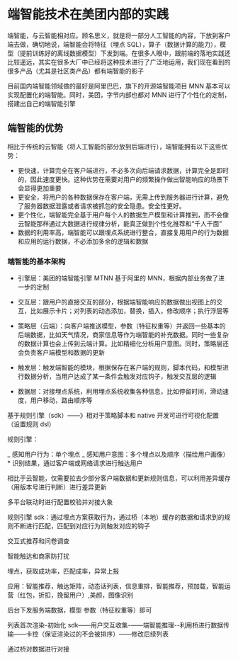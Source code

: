 # 端智能技术在美团内部的实践

端智能，与云智能相对应。顾名思义，就是将一部分人工智能的内容，下放到客户端去做，确切地说，端智能会将特征（埋点 SQL），算子（数据计算的能力），模型（提前训练好的离线数据模型）下发到端。在很多人眼中，跟前端的落地实践还比较遥远，其实在很多大厂中已经将这种技术进行了广泛地运用，我们现在看到的很多产品（尤其是社区类产品）都有端智能的影子

目前国内端智能领域做的最好是阿里巴巴，旗下的开源端智能项目 MNN 基本可以实现配置化的端智能。同时，美团，字节内部也都对 MNN 进行了个性化的定制，搭建出自己的端智能引擎

## 端智能的优势

相比于传统的云智能（将人工智能的部分放到后端进行），端智能拥有以下这些优势：

- 更快速，计算完全在客户端进行，不必多次向后端请求数据，计算完全是即时的，因此速度更快。这种优势在需要对用户的频繁操作做出智能响应的场景下会显得更加重要
- 更安全，将用户的各种数据保存在客户端，无需上传到服务器进行计算，避免了服务器数据泄露或者请求被抓包的安全隐患。安全性更好。
- 更个性化，端智能完全基于用户每个人的数据生产模型和计算推到，而不会像云智能那样通过大数据进行规律分析，能真正做到个性化推荐和“千人千面”
- 数据的利用率高，端智能可以跟埋点系统进行整合，直接复用用户的行为数据和应用的运行数据，不必添加多余的逻辑和数据

### 端智能的基本架构

- 引擎层：美团的端智能引擎 MTNN 基于阿里的 MNN，根据内部业务做了进一步的定制

- 交互层：跟用户的直接交互的部分，根据端智能响应的数据做出视图上的交互，比如展示卡片；对列表的动态添加，替换，插入，修改顺序；执行浮层等

- 策略层（云端）：向客户端推送模型，参数（特征权重等）并返回一些基本的后端数据，比如天气情况，商家信息等作为端智能的补充数据。同时一些复杂的数据计算也会上传到云端计算。比如精细化分析用户意图。同时，策略层还会负责客户端模型和数据的更新

- 触发层：触发端智能的模块，根据保存在客户端的规则，脚本代码，和模型进行数据分析，当用户达成了某一条件会触发对应钩子，触发交互层的逻辑

- 数据层：对接埋点系统，利用埋点系统收集各种信息，比如停留时间，滑动速度，用户移动，路由顺序等

基于规则引擎（sdk）——》相对于策略脚本和 native 开发可进行可视化配置（设置规则 dsl）

规则引擎：

_ 感知用户行为：单个埋点
_ 感知用户意图：多个埋点以及顺序（描绘用户画像） \* 识别结果，通过客户端或网络请求进行触达用户

相比于云智能，仅需要拉去少部分客户端数据和更新规则信息，可以利用差异缓存（用版本号进行判断）进行差异更新

多平台联动时进行配置校验并对接大象

规则引擎 sdk：通过埋点方案获取行为，通过桥（本地）缓存的数据和请求到的规则不断进行匹配，匹配到对应行为则触发对应的钩子

交互式推荐和问卷调查

智能触达和商家防打扰

埋点，获取成功率，匹配成率，异常上报

应用：智能推荐，触达矩阵，动态话列表，信息重排，智能推荐，预加载，智能运营（红包，折扣，挽留用户）,美颜，图像识别

后台下发服务端数据，模型 参数（特征权重等）即可

列表首次渲染-初始化 sdk——用户交互收集-——端智能推理--利用桥进行数据传输——卡控（保证渲染过的不会被排序）——修改后续列表

通过桥对数据进行对接
